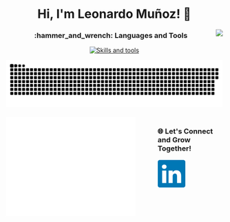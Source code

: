 <h1 align="center">Hi, I'm Leonardo Muñoz! 👋 </h1>
<img align="right" src="https://visitor-badge.laobi.icu/badge?page_id=LeonardoMV94_badge_&left_color=royalblue&right_color=black"  />

<h3 align="center">:hammer_and_wrench: Languages and Tools</h3>

<p align="center">
  <a href="https://skillicons.dev">
    <img src="https://skillicons.dev/icons?i=aws,cloudflare,docker,prometheus,grafana,nginx,git,github,pnpm,npm,ubuntu,windows,apple,postgres,mysql,mongo,prisma,selenium,ts,js,express,jest,vue,pinia,nuxt,react,java,tailwind,css,bootstrap," alt="Skills and tools"/>
  </a>
</p>


![GitHub Snake](github-user-contribution.svg) 


<div style="display: flex; justify-content: space-between; align-items: flex-start; margin-top: 20px;">
    <!-- Left Column: Metrics -->
    <div style="flex: 1; max-width: 60%;">
        <img align="left" width="100%" alt="if you see this, it means my metrics are not working" src="./github-metrics.svg">
    </div>


  <div style="flex: 1; max-width: 30%; text-align: left; margin-left: 20px;">
        <h3>🌐 Let's Connect and Grow Together!</h3>
        <p>
            <a href="https://www.linkedin.com/in/leonardo-munoz-veloso" target="_blank" style="text-decoration: none;">
                <img src="https://raw.githubusercontent.com/CLorant/readme-social-icons/main/large/filled/linkedin.svg" alt="LinkedIn">
            </a>
            </a>
        </p>
        
  <!-- <h3>✨ Fun Facts</h3>
        <ul>
            <li>I love Hackathons, Swimming and Tennis.</li>
            <li>I’m on a journey to build a big house in Alaska!</li>
            <li>I enjoy creating content for my YouTube channel, where I share coding tutorials and project walkthroughs.</li>
            <li>In my free time, I explore the beauty of nature and capture it through my photography on Instagram.</li>
        </ul>
        
  <h3>🧑‍💻 About Me</h3>
        <p>
            I'm a passionate software developer with a strong background in cloud computing, game development, and full-stack web development. 
            I have a keen interest in solving complex problems and building scalable solutions. When I'm not coding, you can find me engaged 
            in physical activities like swimming and judo, or planning my next adventure. 
        </p>
        <p>
            My journey in tech has led me to work with various cutting-edge technologies and collaborate with amazing teams across different 
            projects. I’m always eager to learn new things and share my knowledge with the community through my YouTube.
        </p> 
    </div>-->
</div>